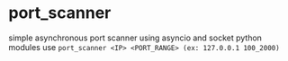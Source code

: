 # port_scanner
simple asynchronous port scanner
using asyncio and socket python modules
use `port_scanner <IP> <PORT_RANGE> (ex: 127.0.0.1 100_2000)`
